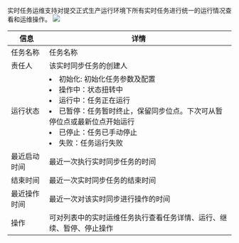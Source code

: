 实时任务运维支持对提交正式生产运行环境下所有实时任务进行统一的运行情况查看和运维操作。
![](https://qcloudimg.tencent-cloud.cn/raw/bc74b5944967bf4e85d9e7821eafe522.png)

| 信息 | 详情 | 
|---------|---------|
| 任务名称	| 任务名称| 
| 责任人	| 该实时同步任务的创建人| 
| 运行状态	| <li>初始化: 初始化任务参数及配置<li>操作中：状态扭转中<li>运行中：任务正在运行<li>已暂停：任务暂时终止，保留同步位点。下次可从暂停位点或最新位点开始运行<li>已停止：任务已手动停止<li>失败：任务运行失败| 
| 最近启动时间	| 最近一次执行实时同步任务的时间| 
| 结束时间	| 最近一次实时同步任务的结束时间| 
| 最近操作时间	| 最近一次对该实时同步进行操作的时间| 
| 操作	| 可对列表中的实时运维任务执行查看任务详情、运行、继续、暂停、停止操作| 

  
  
